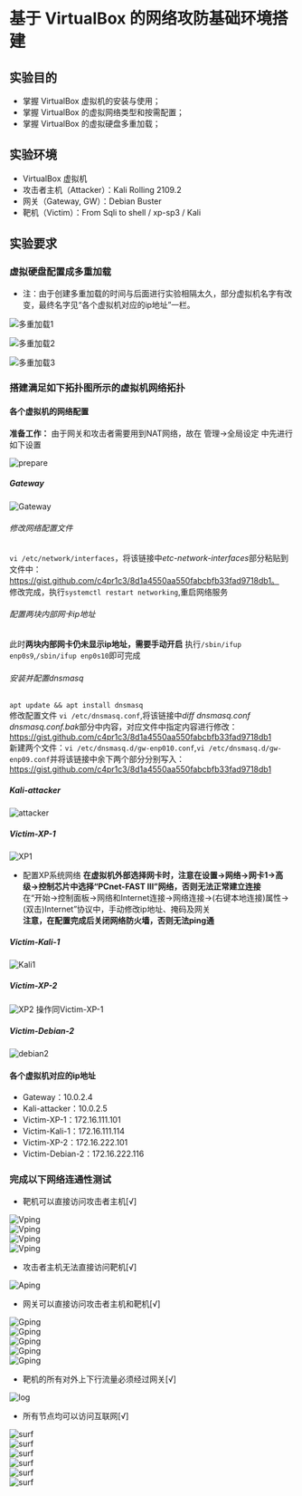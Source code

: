 # 基于 VirtualBox 的网络攻防基础环境搭建

## 实验目的

* 掌握 VirtualBox 虚拟机的安装与使用；
* 掌握 VirtualBox 的虚拟网络类型和按需配置；
* 掌握 VirtualBox 的虚拟硬盘多重加载；

## 实验环境

* VirtualBox 虚拟机
* 攻击者主机（Attacker）：Kali Rolling 2109.2
* 网关（Gateway, GW）：Debian Buster
* 靶机（Victim）：From Sqli to shell / xp-sp3 / Kali

## 实验要求

### 虚拟硬盘配置成多重加载

* 注：由于创建多重加载的时间与后面进行实验相隔太久，部分虚拟机名字有改变，最终名字见“各个虚拟机对应的ip地址”一栏。

![多重加载1](https://github.com/CUCCS/2020-ns-public-LLLanW/blob/exp01/img/%E5%A4%9A%E9%87%8D%E5%8A%A0%E8%BD%BD1.jpg)

![多重加载2](https://github.com/CUCCS/2020-ns-public-LLLanW/blob/exp01/img/%E5%A4%9A%E9%87%8D%E5%8A%A0%E8%BD%BD2.jpg)

![多重加载3](https://github.com/CUCCS/2020-ns-public-LLLanW/blob/exp01/img/%E5%A4%9A%E9%87%8D%E5%8A%A0%E8%BD%BD3.jpg)

### 搭建满足如下拓扑图所示的虚拟机网络拓扑

#### 各个虚拟机的网络配置

**准备工作：** 由于网关和攻击者需要用到NAT网络，故在 管理->全局设定 中先进行如下设置

![prepare](https://github.com/CUCCS/2020-ns-public-LLLanW/blob/exp01/img/prepare2.png)

##### Gateway

![Gateway](https://github.com/CUCCS/2020-ns-public-LLLanW/blob/exp01/img/Gatenet.png)

###### 修改网络配置文件

`vi /etc/network/interfaces`，将该链接中*etc-network-interfaces*部分粘贴到文件中：https://gist.github.com/c4pr1c3/8d1a4550aa550fabcbfb33fad9718db1。  
修改完成，执行`systemctl restart networking`,重启网络服务

###### 配置两块内部网卡ip地址

此时**两块内部网卡仍未显示ip地址，需要手动开启**
执行`/sbin/ifup enp0s9`,`/sbin/ifup enp0s10`即可完成

###### 安装并配置dnsmasq
`apt update && apt install dnsmasq`  
修改配置文件 `vi /etc/dnsmasq.conf`,将该链接中*diff dnsmasq.conf dnsmasq.conf.bak*部分中内容，对应文件中指定内容进行修改：https://gist.github.com/c4pr1c3/8d1a4550aa550fabcbfb33fad9718db1  
新建两个文件：`vi /etc/dnsmasq.d/gw-enp010.conf`,`vi /etc/dnsmasq.d/gw-enp09.conf`并将该链接中余下两个部分分别写入：https://gist.github.com/c4pr1c3/8d1a4550aa550fabcbfb33fad9718db1

##### Kali-attacker

![attacker](https://github.com/CUCCS/2020-ns-public-LLLanW/blob/exp01/img/attackernet.png)

##### Victim-XP-1

![XP1](https://github.com/CUCCS/2020-ns-public-LLLanW/blob/exp01/img/XP1net.png)

* 配置XP系统网络
**在虚拟机外部选择网卡时，注意在设置->网络->网卡1->高级->控制芯片中选择“PCnet-FAST III”网络，否则无法正常建立连接**  
在“开始->控制面板->网络和Internet连接->网络连接->(右键本地连接)属性->(双击)Internet”协议中，手动修改ip地址、掩码及网关  
**注意，在配置完成后关闭网络防火墙，否则无法ping通**  

##### Victim-Kali-1

![Kali1](https://github.com/CUCCS/2020-ns-public-LLLanW/blob/exp01/img/kalinet.png)

##### Victim-XP-2

![XP2](https://github.com/CUCCS/2020-ns-public-LLLanW/blob/exp01/img/XP2net.png)
操作同Victim-XP-1

##### Victim-Debian-2

![debian2](https://github.com/CUCCS/2020-ns-public-LLLanW/blob/exp01/img/Denet.png)

#### 各个虚拟机对应的ip地址

* Gateway：10.0.2.4
* Kali-attacker：10.0.2.5
* Victim-XP-1：172.16.111.101
* Victim-Kali-1：172.16.111.114
* Victim-XP-2：172.16.222.101
* Victim-Debian-2：172.16.222.116

### 完成以下网络连通性测试

* 靶机可以直接访问攻击者主机[√]  

![Vping](https://github.com/CUCCS/2020-ns-public-LLLanW/blob/exp01/img/Vping1.png)  
![Vping](https://github.com/CUCCS/2020-ns-public-LLLanW/blob/exp01/img/Vping2.png)  
![Vping](https://github.com/CUCCS/2020-ns-public-LLLanW/blob/exp01/img/Vping3.png)  
![Vping](https://github.com/CUCCS/2020-ns-public-LLLanW/blob/exp01/img/Vping4.png)  

* 攻击者主机无法直接访问靶机[√]  

![Aping](https://github.com/CUCCS/2020-ns-public-LLLanW/blob/exp01/img/attackerCantping.jpg)  

* 网关可以直接访问攻击者主机和靶机[√]  

![Gping](https://github.com/CUCCS/2020-ns-public-LLLanW/blob/exp01/img/Gping1.png)  
![Gping](https://github.com/CUCCS/2020-ns-public-LLLanW/blob/exp01/img/Gping2.png)  
![Gping](https://github.com/CUCCS/2020-ns-public-LLLanW/blob/exp01/img/Gping3.png)  
![Gping](https://github.com/CUCCS/2020-ns-public-LLLanW/blob/exp01/img/Gping4.png)  
![Gping](https://github.com/CUCCS/2020-ns-public-LLLanW/blob/exp01/img/Gping5.png)  

* 靶机的所有对外上下行流量必须经过网关[√]  

![log](https://github.com/CUCCS/2020-ns-public-LLLanW/blob/exp01/img/log.png)

* 所有节点均可以访问互联网[√]  

![surf](https://github.com/CUCCS/2020-ns-public-LLLanW/blob/exp01/img/surf1.png)  
![surf](https://github.com/CUCCS/2020-ns-public-LLLanW/blob/exp01/img/surf2.png)  
![surf](https://github.com/CUCCS/2020-ns-public-LLLanW/blob/exp01/img/surf3.png)  
![surf](https://github.com/CUCCS/2020-ns-public-LLLanW/blob/exp01/img/surf4.png)  
![surf](https://github.com/CUCCS/2020-ns-public-LLLanW/blob/exp01/img/surf5.png)  
![surf](https://github.com/CUCCS/2020-ns-public-LLLanW/blob/exp01/img/surf6.png)  
